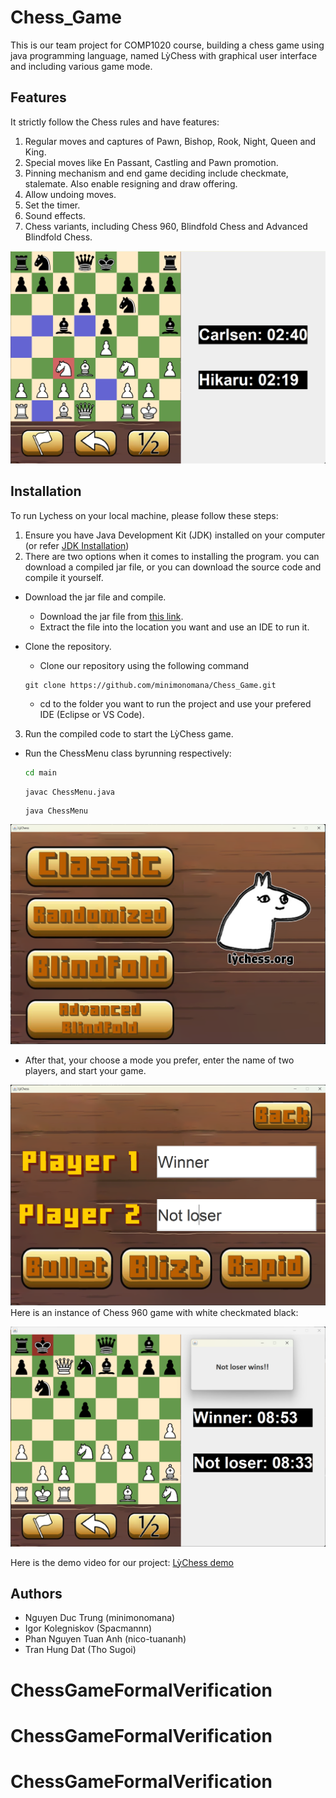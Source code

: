 # Chess_Game
This is our team project for COMP1020 course, building a chess game using java programming language, named LỳChess with graphical user interface and including various game mode.

## Features

It strictly follow the Chess rules and have features:
1. Regular moves and captures of Pawn, Bishop, Rook, Night, Queen and King.
2. Special moves like En Passant, Castling and Pawn promotion.
3. Pinning mechanism and end game deciding include checkmate, stalemate. Also enable resigning and draw offering.
4. Allow undoing moves.
5. Set the timer.
6. Sound effects.
7. Chess variants, including Chess 960, Blindfold Chess and Advanced Blindfold Chess.

![Fundamental inteface](resources/demo.png)

## Installation

To run Lychess on your local machine, please follow these steps:

1. Ensure you have Java Development Kit (JDK) installed on your computer (or refer [JDK Installation](https://docs.oracle.com/en/java/javase/17/install/overview-jdk-installation.html#GUID-8677A77F-231A-40F7-98B9-1FD0B48C346A))
2. There are two options when it comes to installing the program. you can download a compiled jar file, or you can download the source code and compile it yourself.
- Download the jar file and compile.
    - Download the jar file from [this link](https://github.com/minimonomana/Chess_Game).
    - Extract the file into the location you want and use an IDE to run it.

- Clone the repository.
    - Clone our repository using the following command
    ```shell
    git clone https://github.com/minimonomana/Chess_Game.git
    ```
    - cd to the folder you want to run the project and use your prefered IDE (Eclipse or VS Code).
3. Run the compiled code to start the LỳChess game.
- Run the ChessMenu class byrunning respectively:
    ```bash
    cd main
    ```
    ```bash
    javac ChessMenu.java
    ```
    ```shell
    java ChessMenu
    ```
![Main menu](resources/ChessMenu.png)

- After that, your choose a mode you prefer, enter the name of two players, and start your game.

![Inner menu](resources/innerMenu.png)
Here is an instance of Chess 960 game with white checkmated black:

![Chess 960](resources/notloser.png)

Here is the demo video for our project:
[LỳChess demo](https://www.youtube.com/watch?v=v4TVgKSJUFc)

## Authors
- Nguyen Duc Trung (minimonomana)
- Igor Kolegniskov (Spacmannn)
- Phan Nguyen Tuan Anh (nico-tuananh)
- Tran Hung Dat (Tho Sugoi)
# ChessGameFormalVerification
# ChessGameFormalVerification
# ChessGameFormalVerification
